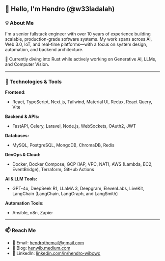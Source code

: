## 👋 Hello, I'm Hendro (@w33ladalah)

### 💡 About Me
I'm a senior fullstack engineer with over 10 years of experience building scalable, production-grade software systems. My work spans across AI, Web 3.0, IoT, and real-time platforms—with a focus on system design, automation, and backend architecture.

🔬 Currently diving into Rust while actively working on Generative AI, LLMs, and Computer Vision.

---

### 🧰 Technologies & Tools

**Frontend:**
- React, TypeScript, Next.js, Tailwind, Material UI, Redux, React Query, Vite

**Backend & APIs:**
- FastAPI, Celery, Laravel, Node.js, WebSockets, OAuth2, JWT

**Databases:**
- MySQL, PostgreSQL, MongoDB, ChromaDB, Redis

**DevOps & Cloud:**
- Docker, Docker Compose, GCP (IAP, VPC, NAT), AWS (Lambda, EC2, EventBridge), Terraform, GitHub Actions

**AI & LLM Tools:**
- GPT-4o, DeepSeek R1, LLaMA 3, Deepgram, ElevenLabs, LiveKit, LangChain (LangChain, LangGraph, and LangSmith)

**Automation Tools:**
- Ansible, n8n, Zapier

---

### 📫 Reach Me
- 📧 Email: [hendrothemail@gmail.com](mailto:hendrothemail@gmail.com)  
- 📝 Blog: [henwib.medium.com](https://henwib.medium.com)  
- 💼 LinkedIn: [linkedin.com/in/hendro-wibowo](https://linkedin.com/in/hendro-wibowo)
